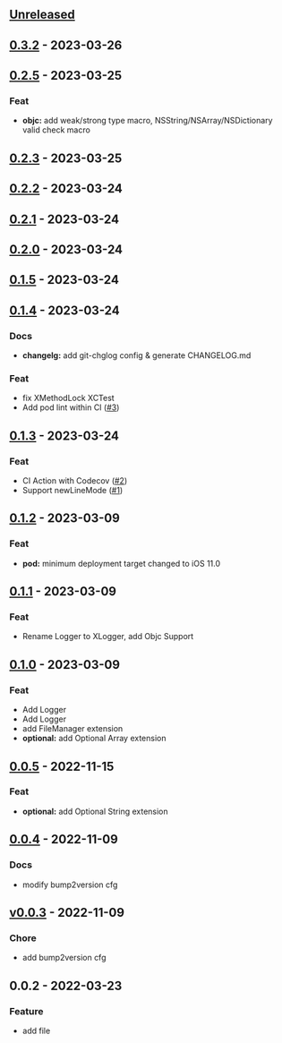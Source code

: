 <a name="unreleased"></a>
## [Unreleased]


<a name="0.3.2"></a>
## [0.3.2] - 2023-03-26

<a name="0.2.5"></a>
## [0.2.5] - 2023-03-25
### Feat
- **objc:** add weak/strong type macro, NSString/NSArray/NSDictionary valid check macro


<a name="0.2.3"></a>
## [0.2.3] - 2023-03-25

<a name="0.2.2"></a>
## [0.2.2] - 2023-03-24

<a name="0.2.1"></a>
## [0.2.1] - 2023-03-24

<a name="0.2.0"></a>
## [0.2.0] - 2023-03-24

<a name="0.1.5"></a>
## [0.1.5] - 2023-03-24

<a name="0.1.4"></a>
## [0.1.4] - 2023-03-24
### Docs
- **changelg:** add git-chglog config & generate CHANGELOG.md

### Feat
- fix XMethodLock XCTest
- Add pod lint within CI ([#3](yes/issues/3))


<a name="0.1.3"></a>
## [0.1.3] - 2023-03-24
### Feat
- CI Action with Codecov ([#2](yes/issues/2))
- Support newLineMode ([#1](yes/issues/1))


<a name="0.1.2"></a>
## [0.1.2] - 2023-03-09
### Feat
- **pod:** minimum deployment target changed to iOS 11.0


<a name="0.1.1"></a>
## [0.1.1] - 2023-03-09
### Feat
- Rename Logger to XLogger, add Objc Support


<a name="0.1.0"></a>
## [0.1.0] - 2023-03-09
### Feat
- Add Logger
- Add Logger
- add FileManager extension
- **optional:** add Optional Array extension


<a name="0.0.5"></a>
## [0.0.5] - 2022-11-15
### Feat
- **optional:** add Optional String extension


<a name="0.0.4"></a>
## [0.0.4] - 2022-11-09
### Docs
- modify bump2version cfg


<a name="v0.0.3"></a>
## [v0.0.3] - 2022-11-09
### Chore
- add bump2version cfg


<a name="0.0.2"></a>
## 0.0.2 - 2022-03-23
### Feature
- add file


[Unreleased]: yes/compare/0.3.2...HEAD
[0.3.2]: yes/compare/0.2.5...0.3.2
[0.2.5]: yes/compare/0.2.3...0.2.5
[0.2.3]: yes/compare/0.2.2...0.2.3
[0.2.2]: yes/compare/0.2.1...0.2.2
[0.2.1]: yes/compare/0.2.0...0.2.1
[0.2.0]: yes/compare/0.1.5...0.2.0
[0.1.5]: yes/compare/0.1.4...0.1.5
[0.1.4]: yes/compare/0.1.3...0.1.4
[0.1.3]: yes/compare/0.1.2...0.1.3
[0.1.2]: yes/compare/0.1.1...0.1.2
[0.1.1]: yes/compare/0.1.0...0.1.1
[0.1.0]: yes/compare/0.0.5...0.1.0
[0.0.5]: yes/compare/0.0.4...0.0.5
[0.0.4]: yes/compare/v0.0.3...0.0.4
[v0.0.3]: yes/compare/0.0.2...v0.0.3
